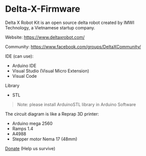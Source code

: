 # Delta-X-Firmware

Delta X Robot Kit is an open source delta robot created by IMWI Technology, a Vietnamese startup company. 

Website: https://www.deltaxrobot.com/

Community: https://www.facebook.com/groups/DeltaXCommunity/

IDE (can use):
 - Arduino IDE
 - Visual Studio (Visual Micro Extension)
 - Visual Code

Library
 - STL
 > Note: please install ArduinoSTL library in Arduino Software

The circuit diagram is like a Reprap 3D printer:
 - Arduino mega 2560
 - Ramps 1.4
 - A4988
 - Stepper motor Nema 17 (48mm)

[Donate](https://www.deltaxrobot.com/p/donate.html) (Help us survive)
